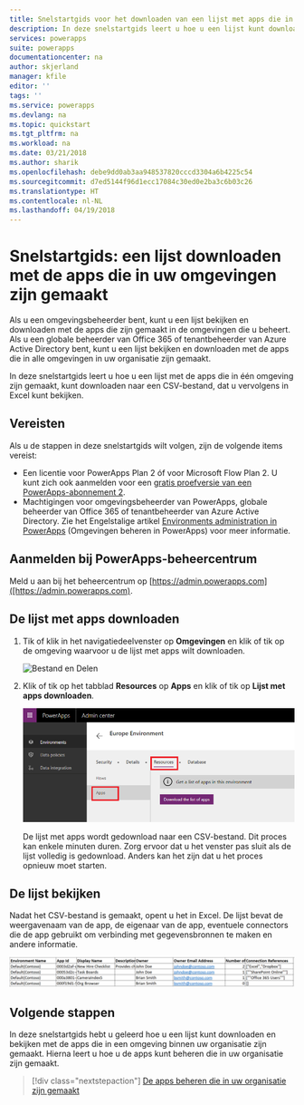 ```yaml
---
title: Snelstartgids voor het downloaden van een lijst met apps die in uw omgevingen zijn gemaakt | Microsoft Docs
description: In deze snelstartgids leert u hoe u een lijst kunt downloaden met de apps die in uw omgevingen zijn gemaakt.
services: powerapps
suite: powerapps
documentationcenter: na
author: skjerland
manager: kfile
editor: ''
tags: ''
ms.service: powerapps
ms.devlang: na
ms.topic: quickstart
ms.tgt_pltfrm: na
ms.workload: na
ms.date: 03/21/2018
ms.author: sharik
ms.openlocfilehash: debe9dd0ab3aa948537820cccd3304a6b4225c54
ms.sourcegitcommit: d7ed5144f96d1ecc17084c30ed0e2ba3c6b03c26
ms.translationtype: HT
ms.contentlocale: nl-NL
ms.lasthandoff: 04/19/2018
---
```

# <a name="quickstart-download-a-list-of-apps-created-in-your-environments"></a>Snelstartgids: een lijst downloaden met de apps die in uw omgevingen zijn gemaakt
Als u een omgevingsbeheerder bent, kunt u een lijst bekijken en downloaden met de apps die zijn gemaakt in de omgevingen die u beheert. Als u een globale beheerder van Office 365 of tenantbeheerder van Azure Active Directory bent, kunt u een lijst bekijken en downloaden met de apps die in alle omgevingen in uw organisatie zijn gemaakt.

In deze snelstartgids leert u hoe u een lijst met de apps die in één omgeving zijn gemaakt, kunt downloaden naar een CSV-bestand, dat u vervolgens in Excel kunt bekijken.

## <a name="prerequisites"></a>Vereisten
 Als u de stappen in deze snelstartgids wilt volgen, zijn de volgende items vereist:
 * Een licentie voor PowerApps Plan 2 óf voor Microsoft Flow Plan 2. U kunt zich ook aanmelden voor een [gratis proefversie van een PowerApps-abonnement 2](https://web.powerapps.com/signup?redirect=marketing&email=).
 * Machtigingen voor omgevingsbeheerder van PowerApps, globale beheerder van Office 365 of tenantbeheerder van Azure Active Directory. Zie het Engelstalige artikel [Environments administration in PowerApps](environments-administration.md) (Omgevingen beheren in PowerApps) voor meer informatie.

## <a name="sign-in-to-the-powerapps-admin-center"></a>Aanmelden bij PowerApps-beheercentrum
Meld u aan bij het beheercentrum op [https://admin.powerapps.com]([https://admin.powerapps.com).

## <a name="download-the-list-of-apps"></a>De lijst met apps downloaden
1. Tik of klik in het navigatiedeelvenster op **Omgevingen** en klik of tik op de omgeving waarvoor u de lijst met apps wilt downloaden.

    ![Bestand en Delen](./media/admin-view-apps/environment.png)
2. Klik of tik op het tabblad **Resources** op **Apps** en klik of tik op **Lijst met apps downloaden**.

    ![Bestand en Delen](./media/admin-view-apps/resources-app.png)

    De lijst met apps wordt gedownload naar een CSV-bestand. Dit proces kan enkele minuten duren. Zorg ervoor dat u het venster pas sluit als de lijst volledig is gedownload. Anders kan het zijn dat u het proces opnieuw moet starten.

## <a name="view-the-list"></a>De lijst bekijken
Nadat het CSV-bestand is gemaakt, opent u het in Excel. De lijst bevat de weergavenaam van de app, de eigenaar van de app, eventuele connectors die de app gebruikt om verbinding met gegevensbronnen te maken en andere informatie.

![Bestand en Delen](./media/admin-view-apps/excel-view.png)

## <a name="next-steps"></a>Volgende stappen
In deze snelstartgids hebt u geleerd hoe u een lijst kunt downloaden en bekijken met de apps die in een omgeving binnen uw organisatie zijn gemaakt. Hierna leert u hoe u de apps kunt beheren die in uw organisatie zijn gemaakt.

> [!div class="nextstepaction"]
> [De apps beheren die in uw organisatie zijn gemaakt](admin-manage-apps.md)
